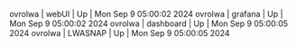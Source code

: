 ovrolwa | webUI | Up | Mon Sep  9 05:00:02 2024
ovrolwa | grafana | Up | Mon Sep  9 05:00:02 2024
ovrolwa | dashboard | Up | Mon Sep  9 05:00:05 2024
ovrolwa | LWASNAP | Up | Mon Sep  9 05:00:05 2024

